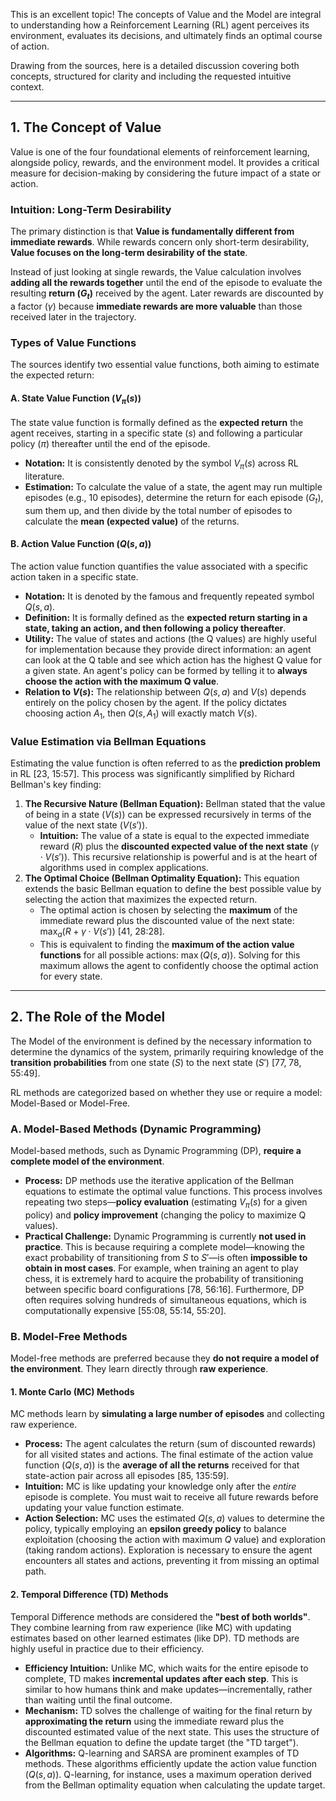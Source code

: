 This is an excellent topic! The concepts of Value and the Model are integral to understanding how a Reinforcement Learning (RL) agent perceives its environment, evaluates its decisions, and ultimately finds an optimal course of action.

Drawing from the sources, here is a detailed discussion covering both concepts, structured for clarity and including the requested intuitive context.

---

## 1. The Concept of Value

Value is one of the four foundational elements of reinforcement learning, alongside policy, rewards, and the environment model. It provides a critical measure for decision-making by considering the future impact of a state or action.

### Intuition: Long-Term Desirability

The primary distinction is that **Value is fundamentally different from immediate rewards**. While rewards concern only short-term desirability, **Value focuses on the long-term desirability of the state**.

Instead of just looking at single rewards, the Value calculation involves **adding all the rewards together** until the end of the episode to evaluate the resulting **return ($G_t$)** received by the agent. Later rewards are discounted by a factor ($\gamma$) because **immediate rewards are more valuable** than those received later in the trajectory.

### Types of Value Functions

The sources identify two essential value functions, both aiming to estimate the expected return:

#### A. State Value Function ($V_{\pi}(s)$)

The state value function is formally defined as the **expected return** the agent receives, starting in a specific state ($s$) and following a particular policy ($\pi$) thereafter until the end of the episode.

- **Notation:** It is consistently denoted by the symbol $V_{\pi}(s)$ across RL literature.
- **Estimation:** To calculate the value of a state, the agent may run multiple episodes (e.g., 10 episodes), determine the return for each episode ($G_t$), sum them up, and then divide by the total number of episodes to calculate the **mean (expected value)** of the returns.

#### B. Action Value Function ($Q(s, a)$)

The action value function quantifies the value associated with a specific action taken in a specific state.

- **Notation:** It is denoted by the famous and frequently repeated symbol $Q(s, a)$.
- **Definition:** It is formally defined as the **expected return starting in a state, taking an action, and then following a policy thereafter**.
- **Utility:** The value of states and actions (the Q values) are highly useful for implementation because they provide direct information: an agent can look at the Q table and see which action has the highest Q value for a given state. An agent's policy can be formed by telling it to **always choose the action with the maximum Q value**.
- **Relation to $V(s)$:** The relationship between $Q(s, a)$ and $V(s)$ depends entirely on the policy chosen by the agent. If the policy dictates choosing action $A_1$, then $Q(s, A_1)$ will exactly match $V(s)$.

### Value Estimation via Bellman Equations

Estimating the value function is often referred to as the **prediction problem** in RL [23, 15:57]. This process was significantly simplified by Richard Bellman's key finding:

1.  **The Recursive Nature (Bellman Equation):** Bellman stated that the value of being in a state ($V(s)$) can be expressed recursively in terms of the value of the next state ($V(s')$).
    - **Intuition:** The value of a state is equal to the expected immediate reward ($R$) plus the **discounted expected value of the next state** ($\gamma \cdot V(s')$). This recursive relationship is powerful and is at the heart of algorithms used in complex applications.
2.  **The Optimal Choice (Bellman Optimality Equation):** This equation extends the basic Bellman equation to define the best possible value by selecting the action that maximizes the expected return.
    - The optimal action is chosen by selecting the **maximum** of the immediate reward plus the discounted value of the next state: $\max_a (R + \gamma \cdot V(s'))$ [41, 28:28].
    - This is equivalent to finding the **maximum of the action value functions** for all possible actions: $\max (Q(s, a))$. Solving for this maximum allows the agent to confidently choose the optimal action for every state.

---

## 2. The Role of the Model

The Model of the environment is defined by the necessary information to determine the dynamics of the system, primarily requiring knowledge of the **transition probabilities** from one state ($S$) to the next state ($S'$) [77, 78, 55:49].

RL methods are categorized based on whether they use or require a model: Model-Based or Model-Free.

### A. Model-Based Methods (Dynamic Programming)

Model-based methods, such as Dynamic Programming (DP), **require a complete model of the environment**.

- **Process:** DP methods use the iterative application of the Bellman equations to estimate the optimal value functions. This process involves repeating two steps—**policy evaluation** (estimating $V_{\pi}(s)$ for a given policy) and **policy improvement** (changing the policy to maximize Q values).
- **Practical Challenge:** Dynamic Programming is currently **not used in practice**. This is because requiring a complete model—knowing the exact probability of transitioning from $S$ to $S'$—is often **impossible to obtain in most cases**. For example, when training an agent to play chess, it is extremely hard to acquire the probability of transitioning between specific board configurations [78, 56:16]. Furthermore, DP often requires solving hundreds of simultaneous equations, which is computationally expensive [55:08, 55:14, 55:20].

### B. Model-Free Methods

Model-free methods are preferred because they **do not require a model of the environment**. They learn directly through **raw experience**.

#### 1. Monte Carlo (MC) Methods

MC methods learn by **simulating a large number of episodes** and collecting raw experience.

- **Process:** The agent calculates the return (sum of discounted rewards) for all visited states and actions. The final estimate of the action value function ($Q(s, a)$) is the **average of all the returns** received for that state-action pair across all episodes [85, 135:59].
- **Intuition:** MC is like updating your knowledge only after the _entire_ episode is complete. You must wait to receive all future rewards before updating your value function estimate.
- **Action Selection:** MC uses the estimated $Q(s, a)$ values to determine the policy, typically employing an **epsilon greedy policy** to balance exploitation (choosing the action with maximum $Q$ value) and exploration (taking random actions). Exploration is necessary to ensure the agent encounters all states and actions, preventing it from missing an optimal path.

#### 2. Temporal Difference (TD) Methods

Temporal Difference methods are considered the **"best of both worlds"**. They combine learning from raw experience (like MC) with updating estimates based on other learned estimates (like DP). TD methods are highly useful in practice due to their efficiency.

- **Efficiency Intuition:** Unlike MC, which waits for the entire episode to complete, TD makes **incremental updates after each step**. This is similar to how humans think and make updates—incrementally, rather than waiting until the final outcome.
- **Mechanism:** TD solves the challenge of waiting for the final return by **approximating the return** using the immediate reward plus the discounted estimated value of the next state. This uses the structure of the Bellman equation to define the update target (the "TD target").
- **Algorithms:** Q-learning and SARSA are prominent examples of TD methods. These algorithms efficiently update the action value function ($Q(s, a)$). Q-learning, for instance, uses a maximum operation derived from the Bellman optimality equation when calculating the update target.
